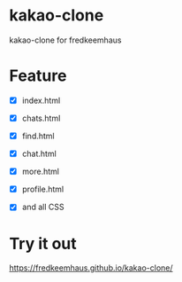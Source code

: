 # kakao-clone
kakao-clone for fredkeemhaus

# Feature

- [x] index.html
- [x] chats.html
- [x] find.html
- [x] chat.html
- [x] more.html
- [x] profile.html

- [x] and all CSS

# Try it out

https://fredkeemhaus.github.io/kakao-clone/
